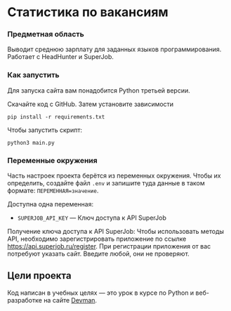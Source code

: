 # Статистика по вакансиям


### Предметная область

Выводит среднюю зарплату для заданных языков программирования. Работает с HeadHunter и SuperJob.

### Как запустить

Для запуска сайта вам понадобится Python третьей версии.

Скачайте код с GitHub. Затем установите зависимости

```
pip install -r requirements.txt
```

Чтобы запустить скрипт:

```
python3 main.py
```

### Переменные окружения

Часть настроек проекта берётся из переменных окружения. Чтобы их определить, создайте файл `.env` и запишите туда данные в таком формате: `ПЕРЕМЕННАЯ=значение`.

Доступна одна переменная:
- `SUPERJOB_API_KEY` — Ключ доступа к API SuperJob

Получение ключа доступа к API SuperJob:
Чтобы использовать методы API, необходимо зарегистрировать приложение по ссылке https://api.superjob.ru/register.
При регистрации приложения от вас потребуют указать сайт. Введите любой, они не проверяют.

## Цели проекта

Код написан в учебных целях — это урок в курсе по Python и веб-разработке на сайте [Devman](https://dvmn.org).